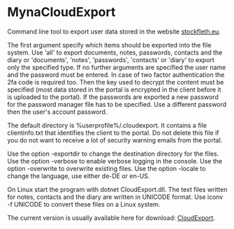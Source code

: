 # MynaCloudExport
 Command line tool to export user data stored in the website [stockfleth.eu](https://www.stockfleth.eu).
 
 The first argument specify which items should be exported into the file system.
 Use 'all' to export documents, notes, passwords, contacts and the diary or 'documents', 'notes', 'passwords', 'contacts' or 'diary' to export only the specified type.
 If no further arguments are specified the user name and the password must be entered.
 In case of two factor authentication the 2fa code is required too.
 Then the key used to decrypt the content must be specified (most data stored in the portal is encrypted in the client before it is uploaded to the portal).
 If the passwords are exported a new password for the password manager file has to be specified. Use a different password then the user's account password.
 
 The default directory is %userprofile%/.cloudexport. It contains a file clientinfo.txt that identifies the client to the portal. Do not delete this file if you  do not want to receive a lot of security warning emails from the portal.
 
 Use the option -exportdir to change the destination directory for the files.
 Use the option -verbose to enable verbose logging in the console.
 Use the option -overwrite to overwrite existing files.
 Use the option -locale to change the language, use either de-DE or en-US.
 
 On Linux start the program with dotnet CloudExport.dll.
 The text files written for notes, contacts and the diary are written in UNICODE format.
 Use iconv -f UNICODE to convert these files on a Linux system.

The current version is usually available here for download: [CloudExport](https://www.stockfleth.eu/view?page=downloads).
